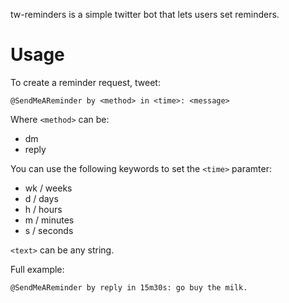 tw-reminders is a simple twitter bot that lets users set reminders.

Usage
=====
To create a reminder request, tweet:

    @SendMeAReminder by <method> in <time>: <message>

Where `<method>` can be:
* dm 
* reply

You can use the following keywords to set the `<time>` paramter:
* wk / weeks
* d / days
* h / hours
* m / minutes 
* s / seconds

`<text>` can be any string.

Full example:

    @SendMeAReminder by reply in 15m30s: go buy the milk.
